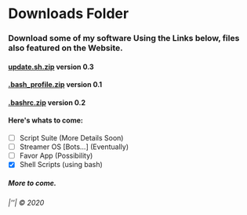# Downloads Folder
### Download some of my software Using the Links below, files also featured on the Website.

#### [update\.sh\.zip](https://jeremysmai.github.io/phantominc/downloads/scripts/update.sh.zip) version 0.3
#### [\.bash_profile\.zip](https://jeremysmai.github.io/phantominc/downloads/bash_profile.zip) version 0.1
#### [\.bashrc\.zip](https://jeremysmai.github.io/phantominc/downloads/bashrc.zip) version 0.2


#### Here's whats to come:
- [ ] Script Suite (More Details Soon)
- [ ] Streamer OS [Bots...] (Eventually)
- [ ] Favor App (Possibility)
- [x] Shell Scripts (using bash)

##### More to come.

###### |''| &copy; 2020
